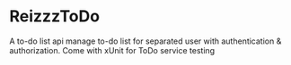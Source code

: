 # ReizzzToDo
A to-do list api manage to-do list for separated user with authentication & authorization. Come with xUnit for ToDo service testing
